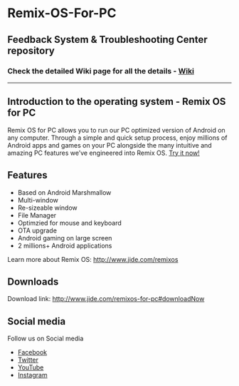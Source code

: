 # Remix-OS-For-PC
## Feedback System & Troubleshooting Center repository

### **Check the detailed Wiki page for all the details - [Wiki](https://github.com/JideTechnology/Remix-OS-For-PC/wiki)**

***

## Introduction to the operating system - Remix OS for PC
Remix OS for PC allows you to run our PC optimized version of Android on any computer. Through a simple and quick setup process, enjoy millions of Android apps and games on your PC alongside the many intuitive and amazing PC features we’ve engineered into Remix OS. [Try it now!](http://www.jide.com/remixos-for-pc#downloadNow)

## Features
* Based on Android Marshmallow
* Multi-window
* Re-sizeable window
* File Manager
* Optimzied for mouse and keyboard
* OTA upgrade
* Android gaming on large screen
* 2 millions+ Android applications

Learn more about Remix OS: http://www.jide.com/remixos

## Downloads
Download link: http://www.jide.com/remixos-for-pc#downloadNow

## Social media
Follow us on Social media
* [Facebook](https://www.facebook.com/remixglobal)
* [Twitter](https://twitter.com/remixglobal)
* [YouTube](https://www.youtube.com/channel/UC0U64-AHqJfeAnFJ5vQnM8w)
* [Instagram](https://www.instagram.com/remixos)
